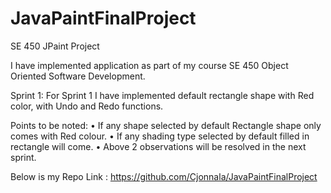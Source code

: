 # JavaPaintFinalProject
SE 450 JPaint Project

I have implemented application as part of my course SE 450 Object Oriented Software Development.

Sprint 1:
For Sprint 1 I have implemented default rectangle shape with Red color, with Undo and Redo functions.

Points to be noted:
•	If any shape selected by default Rectangle shape only comes with Red colour.
•	If any shading type selected by default filled in rectangle will come.
•	Above 2 observations will be resolved in the next sprint.

Below is my Repo Link :
https://github.com/Cjonnala/JavaPaintFinalProject